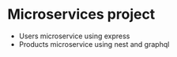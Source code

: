 # Microservices project

- Users microservice using express
- Products microservice using nest and graphql
